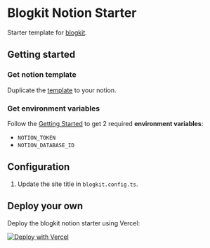 # Blogkit Notion Starter

Starter template for [blogkit](https://github.com/2nthony/blogkit).

## Getting started

### Get notion template

Duplicate the [template](https://2nthony.notion.site/cd8c60e825274c278e671af80f09f385?v=c8368886a493480b848ab10bb16b9a2b) to your notion.

### Get environment variables

Follow the [Getting Started](https://developers.notion.com/docs/getting-started#getting-started) to get 2 required **environment variables**:

- `NOTION_TOKEN`
- `NOTION_DATABASE_ID`

## Configuration

1. Update the site title in `blogkit.config.ts`.

## Deploy your own

Deploy the blogkit notion starter using Vercel:

[![Deploy with Vercel](https://vercel.com/button)](https://vercel.com/new/clone?repository-url=https%3A%2F%2Fgithub.com%2F2nthony%2Fblogkit-notion-starter&env=NOTION_TOKEN,NOTION_DATABASE_ID)
